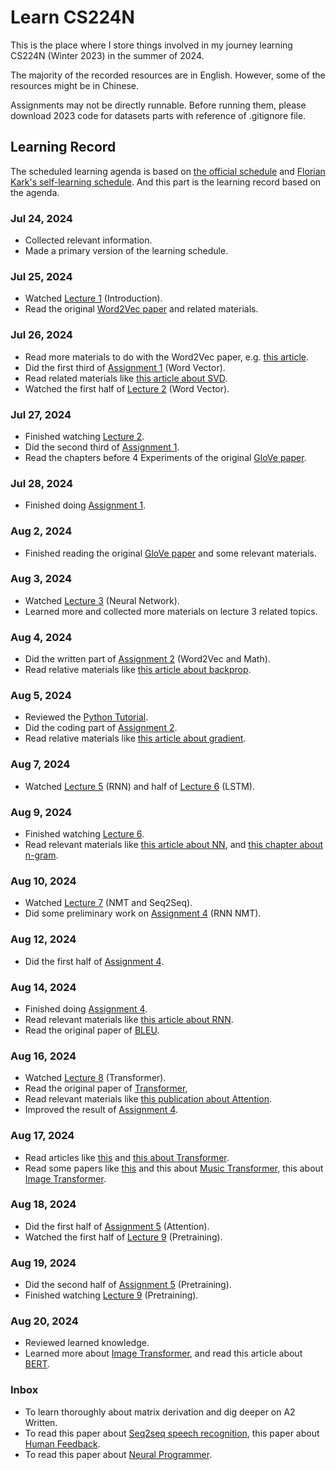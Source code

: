 # Learn CS224N

This is the place where I store things involved in my journey learning CS224N (Winter 2023) in the summer of 2024. 

The majority of the recorded resources are in English. However, some of the resources might be in Chinese.

Assignments may not be directly runnable. Before running them, please download 2023 code for datasets parts with reference of .gitignore file.

## Learning Record

The scheduled learning agenda is based on [the official schedule](https://web.stanford.edu/class/archive/cs/cs224n/cs224n.1234/index.html#schedule) and [Florian Kark's self-learning schedule](https://github.com/floriankark/cs224n-win2223?tab=readme-ov-file#my-schedule). And this part is the learning record based on the agenda.

### Jul 24, 2024

- Collected relevant information.
- Made a primary version of the learning schedule.

### Jul 25, 2024

- Watched [Lecture 1](https://www.youtube.com/watch?v=rmVRLeJRkl4) (Introduction).
- Read the original [Word2Vec paper](./1-2-wordvec/23-1%20Word2vec%20Paper.pdf) and related materials.

### Jul 26, 2024

- Read more materials to do with the Word2Vec paper, e.g. [this article](https://blog.csdn.net/v_JULY_v/article/details/102708459).
- Did the first third of [Assignment 1](./1-2-wordvec/Assignment/exploring_word_vectors.ipynb) (Word Vector).
- Read related materials like [this article about SVD](https://www.cnblogs.com/prepared/p/14719788.html).
- Watched the first half of [Lecture 2](https://www.youtube.com/watch?v=gqaHkPEZAew) (Word Vector).

### Jul 27, 2024

- Finished watching [Lecture 2](https://www.youtube.com/watch?v=gqaHkPEZAew).
- Did the second third of [Assignment 1](./1-2-wordvec/Assignment/exploring_word_vectors.ipynb).
- Read the chapters before 4 Experiments of the original [GloVe paper](./1-2-wordvec/23-2%20GloVe%20Paper.pdf).

### Jul 28, 2024

- Finished doing [Assignment 1](./1-2-wordvec/Assignment/exploring_word_vectors.ipynb).

### Aug 2, 2024

- Finished reading the original [GloVe paper](./1-2-wordvec/23-2%20GloVe%20Paper.pdf) and some relevant materials.

### Aug 3, 2024 

- Watched [Lecture 3](https://www.youtube.com/watch?v=X0Jw4kgaFlg&list=PLoROMvodv4rMFqRtEuo6SGjY4XbRIVRd4&index=3) (Neural Network).
- Learned more and collected more materials on lecture 3 related topics.

### Aug 4, 2024

- Did the written part of [Assignment 2](./3-4-nn/Assignment.pdf) (Word2Vec and Math).
- Read relative materials like [this article about backprop](./3-4-nn/Resources/Yes%20you%20should%20understand%20backprop.pdf).

### Aug 5, 2024

- Reviewed the [Python Tutorial](./3-4-nn/Resources/Python%20Tutorial.ipynb).
- Did the coding part of [Assignment 2](./3-4-nn/Assignment.pdf).
- Read relative materials like [this article about gradient](./3-4-nn/Resources/Gradient%20Notes.pdf).

### Aug 7, 2024

- Watched [Lecture 5](https://www.youtube.com/watch?v=PLryWeHPcBs&list=PLoROMvodv4rMFqRtEuo6SGjY4XbRIVRd4&index=5) (RNN) and half of [Lecture 6](https://www.youtube.com/watch?v=PLryWeHPcBs&list=PLoROMvodv4rMFqRtEuo6SGjY4XbRIVRd4&index=6) (LSTM).

### Aug 9, 2024

- Finished watching [Lecture 6](https://www.youtube.com/watch?v=PLryWeHPcBs&list=PLoROMvodv4rMFqRtEuo6SGjY4XbRIVRd4&index=6).
- Read relevant materials like [this article about NN](https://cs231n.github.io/neural-networks-1), and [this chapter about n-gram](./5-6-rnn/23-5%20N-gram%20Chapter.pdf).

### Aug 10, 2024

- Watched [Lecture 7](https://www.youtube.com/watch?v=wzfWHP6SXxY&list=PLoROMvodv4rMFqRtEuo6SGjY4XbRIVRd4&index=7) (NMT and Seq2Seq).
- Did some preliminary work on [Assignment 4](./5-6-rnn/Assignment%204.pdf) (RNN NMT).

### Aug 12, 2024

- Did the first half of [Assignment 4](./5-6-rnn/Assignment%204.pdf).

### Aug 14, 2024

- Finished doing [Assignment 4](./5-6-rnn/Assignment%204.pdf).
- Read relevant materials like [this article about RNN](https://karpathy.github.io/2015/05/21/rnn-effectiveness/).
- Read the original paper of [BLEU](https://aclanthology.org/P02-1040.pdf).

### Aug 16, 2024

- Watched [Lecture 8](https://www.youtube.com/watch?v=LWMzyfvuehA&list=PLoROMvodv4rMFqRtEuo6SGjY4XbRIVRd4&index=8) (Transformer).
- Read the original paper of [Transformer](https://arxiv.org/abs/1706.03762), 
- Read relevant materials like [this publication about Attention](https://distill.pub/2016/augmented-rnns/).
- Improved the result of [Assignment 4](./5-6-rnn/Assignment%204.pdf).

### Aug 17, 2024

- Read articles like [this](https://jalammar.github.io/illustrated-transformer/) and [this about Transformer](https://research.google/blog/transformer-a-novel-neural-network-architecture-for-language-understanding/).
- Read some papers like [this](https://arxiv.org/pdf/1508.01211) and this about [Music Transformer](https://arxiv.org/pdf/1809.04281), this about [Image Transformer](https://arxiv.org/pdf/1802.05751).

### Aug 18, 2024

- Did the first half of [Assignment 5](./8-transformer/Assignment.pdf) (Attention).
- Watched the first half of [Lecture 9](https://www.youtube.com/watch?v=DGfCRXuNA2w&list=PLoROMvodv4rMFqRtEuo6SGjY4XbRIVRd4&index=9) (Pretraining).

### Aug 19, 2024

- Did the second half of [Assignment 5](./8-transformer/Assignment.pdf) (Pretraining).
- Finished watching [Lecture 9](https://www.youtube.com/watch?v=DGfCRXuNA2w&list=PLoROMvodv4rMFqRtEuo6SGjY4XbRIVRd4&index=9) (Pretraining).

### Aug 20, 2024

- Reviewed learned knowledge.
- Learned more about [Image Transformer](https://arxiv.org/pdf/1802.05751), and read this article about [BERT](https://jalammar.github.io/illustrated-bert/).

### Inbox

- To learn thoroughly about matrix derivation and dig deeper on A2 Written.
- To read this paper about [Seq2seq speech recognition](https://arxiv.org/pdf/1211.3711.pdf), this paper about [Human Feedback](https://arxiv.org/abs/2009.01325).
- To read this paper about [Neural Programmer](https://arxiv.org/pdf/1511.04834).
